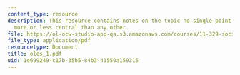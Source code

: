 ```yaml
---
content_type: resource
description: This resource contains notes on the topic no single point in space is
  more or less central than any other.
file: https://ol-ocw-studio-app-qa.s3.amazonaws.com/courses/11-329-social-theory-and-the-city-fall-2005/1e699249c17b35b584b343550a159315_oles_1.pdf
file_type: application/pdf
resourcetype: Document
title: oles_1.pdf
uid: 1e699249-c17b-35b5-84b3-43550a159315
---
```

